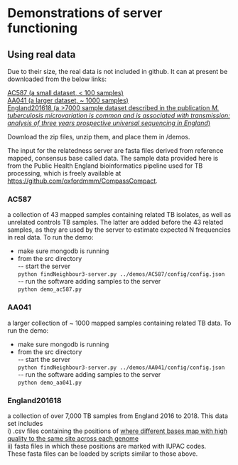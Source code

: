 # Demonstrations of server functioning


## Using real data
Due to their size, the real data is not included in github.  It can at present be downloaded from the below links:

[AC587 (a small dataset, < 100 samples)](https://www.dropbox.com/s/3ohmf475aa9enxn/AC587.zip?dl=0)  
[AA041 (a larger dataset, ~ 1000 samples)](https://www.dropbox.com/s/2jk0vx2gax1q6nt/AA041.zip?dl=0)  
[England201618 (a >7000 sample dataset described in the publication *M. tuberculosis microvariation is common and is associated with transmission:  analysis of three years prospective universal sequencing in England*)](https://www.dropbox.com/s/5y5d0m7qpbhbzxl/england201618.tar?dl=0)

Download the zip files, unzip them, and place them in /demos.
  
The input for the relatedness server are fasta files derived from reference mapped, consensus base called data.
The sample data provided here is from the Public Health England bioinformatics pipeline used for TB processing,
which is freely available at https://github.com/oxfordmmm/CompassCompact.


### AC587  
a collection of 43 mapped samples containing related TB isolates, as well as unrelated controls TB samples.
The latter are added before the 43 related samples, as they are used by the server to estimate expected N frequencies in real data.
To run the demo:
- make sure mongodb is running
- from the src directory  
-- start the server  
``` python findNeighbour3-server.py ../demos/AC587/config/config.json ```  
-- run the software adding samples to the server  
``` python demo_ac587.py ```

### AA041
a larger collection of ~ 1000 mapped samples containing related TB data.
To run the demo:
- make sure mongodb is running
- from the src directory  
-- start the server  
``` python findNeighbour3-server.py ../demos/AA041/config/config.json ```  
-- run the software adding samples to the server  
``` python demo_aa041.py ```

### England201618
a collection of over 7,000 TB samples from England 2016 to 2018.  This data set includes  
i) .csv files containing the positions of [where different bases map with high quality to the same site across each genome](https://github.com/davidhwyllie/VCFMIX)  
ii) fasta files in which these positions are marked with IUPAC codes.  
These fasta files can be loaded by scripts similar to those above.

